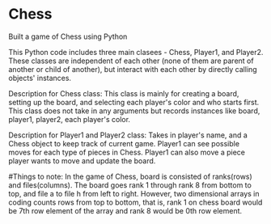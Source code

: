# Chess
Built a game of Chess using Python

This Python code includes three main clasees - Chess, Player1, and Player2.
These classes are independent of each other (none of them are parent of another or child of another),
but interact with each other by directly calling objects' instances.

Description for Chess class:
  This class is mainly for creating a board, setting up the board, and selecting each player's color and who starts first.
  This class does not take in any arguments but records instances like board, player1, player2, each player's color.
  
 Description for Player1 and Player2 class:
  Takes in player's name, and a Chess object to keep track of current game.
  Player1 can see possible moves for each type of pieces in Chess.
  Player1 can also move a piece player wants to move and update the board.
  
  
  #Things to note: 
    In the game of Chess, board is consisted of ranks(rows) and files(columns).
    The board goes rank 1 through rank 8 from bottom to top, and file a to file h from left to right.
    However, two dimensional arrays in coding counts rows from top to bottom, that is, 
    rank 1 on chess board would be 7th row element of the array and rank 8 would be 0th row element.
  
  

